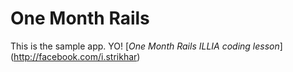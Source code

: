 # One Month Rails

This is the sample app. YO!
[*One Month Rails ILLIA coding lesson*] (http://facebook.com/i.strikhar)